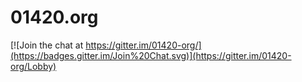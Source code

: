 # 01420.org
[![Join the chat at https://gitter.im/01420-org/](https://badges.gitter.im/Join%20Chat.svg)](https://gitter.im/01420-org/Lobby)
